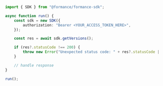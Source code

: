 <!-- Start SDK Example Usage [usage] -->
```typescript
import { SDK } from "@formance/formance-sdk";

async function run() {
    const sdk = new SDK({
        authorization: "Bearer <YOUR_ACCESS_TOKEN_HERE>",
    });

    const res = await sdk.getVersions();

    if (res?.statusCode !== 200) {
        throw new Error("Unexpected status code: " + res?.statusCode || "-");
    }

    // handle response
}

run();

```
<!-- End SDK Example Usage [usage] -->